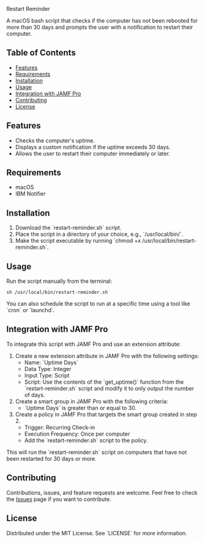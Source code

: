 Restart Reminder

A macOS bash script that checks if the computer has not been rebooted for more than 30 days and prompts the user with a notification to restart their computer.

## Table of Contents

- [Features](#features)
- [Requirements](#requirements)
- [Installation](#installation)
- [Usage](#usage)
- [Integration with JAMF Pro](#integration-with-jamf-pro)
- [Contributing](#contributing)
- [License](#license)

## Features

- Checks the computer's uptime.
- Displays a custom notification if the uptime exceeds 30 days.
- Allows the user to restart their computer immediately or later.

## Requirements

- macOS
- IBM Notifier

## Installation

1. Download the \`restart-reminder.sh\` script.
2. Place the script in a directory of your choice, e.g., \`/usr/local/bin/\`.
3. Make the script executable by running \`chmod +x /usr/local/bin/restart-reminder.sh\`.

## Usage

Run the script manually from the terminal:

```
sh /usr/local/bin/restart-reminder.sh
```

You can also schedule the script to run at a specific time using a tool like \`cron\` or \`launchd\`.

## Integration with JAMF Pro

To integrate this script with JAMF Pro and use an extension attribute:

1. Create a new extension attribute in JAMF Pro with the following settings:
    - Name: \`Uptime Days\`
    - Data Type: Integer
    - Input Type: Script
    - Script: Use the contents of the \`get_uptime()\` function from the \`restart-reminder.sh\` script and modify it to only output the number of days.
2. Create a smart group in JAMF Pro with the following criteria:
    - \`Uptime Days\` is greater than or equal to 30.
3. Create a policy in JAMF Pro that targets the smart group created in step 2.
    - Trigger: Recurring Check-in
    - Execution Frequency: Once per computer
    - Add the \`restart-reminder.sh\` script to the policy.

This will run the \`restart-reminder.sh\` script on computers that have not been restarted for 30 days or more.

## Contributing

Contributions, issues, and feature requests are welcome. Feel free to check the [Issues](https://github.com/yourusername/restart-reminder/issues) page if you want to contribute.

## License

Distributed under the MIT License. See \`LICENSE\` for more information.
